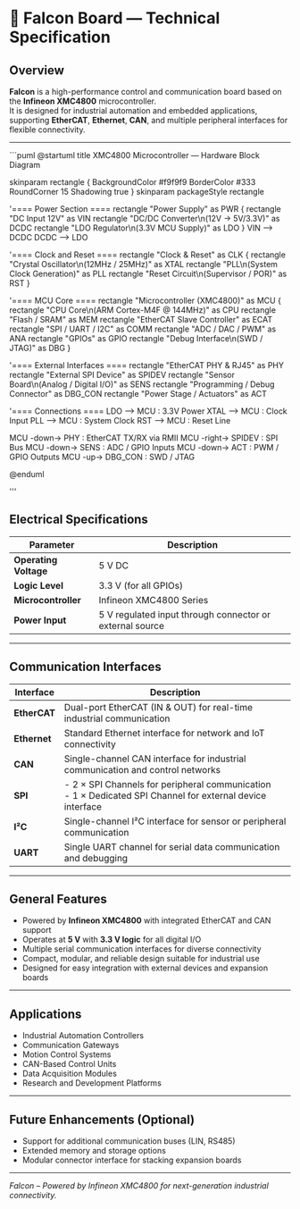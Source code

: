 # 🦅 Falcon Board — Technical Specification

## Overview
**Falcon** is a high-performance control and communication board based on the **Infineon XMC4800** microcontroller.  
It is designed for industrial automation and embedded applications, supporting **EtherCAT**, **Ethernet**, **CAN**, and multiple peripheral interfaces for flexible connectivity.

---
´´´puml
@startuml
title XMC4800 Microcontroller — Hardware Block Diagram

skinparam rectangle {
  BackgroundColor #f9f9f9
  BorderColor #333
  RoundCorner 15
  Shadowing true
}
skinparam packageStyle rectangle

'==== Power Section ====
rectangle "Power Supply" as PWR {
  rectangle "DC Input 12V" as VIN
  rectangle "DC/DC Converter\n(12V → 5V/3.3V)" as DCDC
  rectangle "LDO Regulator\n(3.3V MCU Supply)" as LDO
}
VIN --> DCDC
DCDC --> LDO

'==== Clock and Reset ====
rectangle "Clock & Reset" as CLK {
  rectangle "Crystal Oscillator\n(12MHz / 25MHz)" as XTAL
  rectangle "PLL\n(System Clock Generation)" as PLL
  rectangle "Reset Circuit\n(Supervisor / POR)" as RST
}

'==== MCU Core ====
rectangle "Microcontroller (XMC4800)" as MCU {
  rectangle "CPU Core\n(ARM Cortex-M4F @ 144MHz)" as CPU
  rectangle "Flash / SRAM" as MEM
  rectangle "EtherCAT Slave Controller" as ECAT
  rectangle "SPI / UART / I2C" as COMM
  rectangle "ADC / DAC / PWM" as ANA
  rectangle "GPIOs" as GPIO
  rectangle "Debug Interface\n(SWD / JTAG)" as DBG
}

'==== External Interfaces ====
rectangle "EtherCAT PHY & RJ45" as PHY
rectangle "External SPI Device" as SPIDEV
rectangle "Sensor Board\n(Analog / Digital I/O)" as SENS
rectangle "Programming / Debug Connector" as DBG_CON
rectangle "Power Stage / Actuators" as ACT

'==== Connections ====
LDO --> MCU : 3.3V Power
XTAL --> MCU : Clock Input
PLL --> MCU : System Clock
RST --> MCU : Reset Line

MCU -down-> PHY : EtherCAT TX/RX via RMII
MCU -right-> SPIDEV : SPI Bus
MCU -down-> SENS : ADC / GPIO Inputs
MCU -down-> ACT : PWM / GPIO Outputs
MCU -up-> DBG_CON : SWD / JTAG

@enduml

'''

## Electrical Specifications

| Parameter | Description |
|------------|-------------|
| **Operating Voltage** | 5 V DC |
| **Logic Level** | 3.3 V (for all GPIOs) |
| **Microcontroller** | Infineon XMC4800 Series |
| **Power Input** | 5 V regulated input through connector or external source |

---

## Communication Interfaces

| Interface | Description |
|------------|-------------|
| **EtherCAT** | Dual-port EtherCAT (IN & OUT) for real-time industrial communication |
| **Ethernet** | Standard Ethernet interface for network and IoT connectivity |
| **CAN** | Single-channel CAN interface for industrial communication and control networks |
| **SPI** | - 2 × SPI Channels for peripheral communication<br>- 1 × Dedicated SPI Channel for external device interface |
| **I²C** | Single-channel I²C interface for sensor or peripheral communication |
| **UART** | Single UART channel for serial data communication and debugging |

---

## General Features

- Powered by **Infineon XMC4800** with integrated EtherCAT and CAN support  
- Operates at **5 V** with **3.3 V logic** for all digital I/O  
- Multiple serial communication interfaces for diverse connectivity  
- Compact, modular, and reliable design suitable for industrial use  
- Designed for easy integration with external devices and expansion boards  

---

## Applications

- Industrial Automation Controllers  
- Communication Gateways  
- Motion Control Systems  
- CAN-Based Control Units  
- Data Acquisition Modules  
- Research and Development Platforms  

---

## Future Enhancements (Optional)

- Support for additional communication buses (LIN, RS485)  
- Extended memory and storage options  
- Modular connector interface for stacking expansion boards  

---

*Falcon – Powered by Infineon XMC4800 for next-generation industrial connectivity.*
